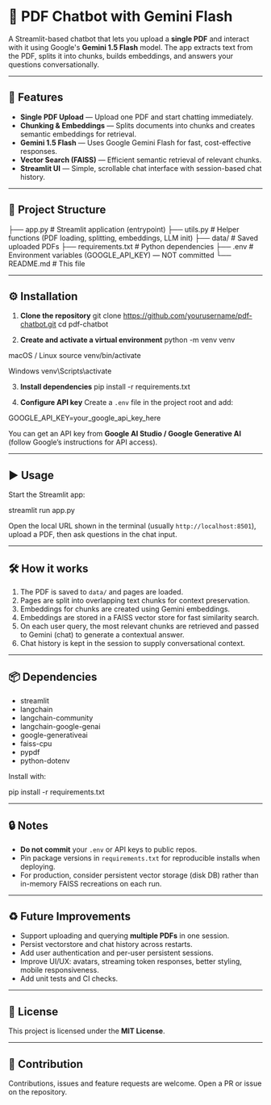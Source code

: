 # 📄 PDF Chatbot with Gemini Flash

A Streamlit-based chatbot that lets you upload a **single PDF** and interact with it using Google's **Gemini 1.5 Flash** model. The app extracts text from the PDF, splits it into chunks, builds embeddings, and answers your questions conversationally.

---

## 🚀 Features
- **Single PDF Upload** — Upload one PDF and start chatting immediately.
- **Chunking & Embeddings** — Splits documents into chunks and creates semantic embeddings for retrieval.
- **Gemini 1.5 Flash** — Uses Google Gemini Flash for fast, cost-effective responses.
- **Vector Search (FAISS)** — Efficient semantic retrieval of relevant chunks.
- **Streamlit UI** — Simple, scrollable chat interface with session-based chat history.

---

## 📂 Project Structure
├── app.py # Streamlit application (entrypoint)
├── utils.py # Helper functions (PDF loading, splitting, embeddings, LLM init)
├── data/ # Saved uploaded PDFs
├── requirements.txt # Python dependencies
├── .env # Environment variables (GOOGLE_API_KEY) — NOT committed
└── README.md # This file


---

## ⚙️ Installation

1. **Clone the repository**
git clone https://github.com/yourusername/pdf-chatbot.git
cd pdf-chatbot


2. **Create and activate a virtual environment**
python -m venv venv

macOS / Linux
source venv/bin/activate

Windows
venv\Scripts\activate


3. **Install dependencies**
pip install -r requirements.txt

4. **Configure API key**
Create a `.env` file in the project root and add:

GOOGLE_API_KEY=your_google_api_key_here

You can get an API key from **Google AI Studio / Google Generative AI** (follow Google’s instructions for API access).

---

## ▶️ Usage
Start the Streamlit app:

streamlit run app.py

Open the local URL shown in the terminal (usually `http://localhost:8501`), upload a PDF, then ask questions in the chat input.

---

## 🛠 How it works
1. The PDF is saved to `data/` and pages are loaded.
2. Pages are split into overlapping text chunks for context preservation.
3. Embeddings for chunks are created using Gemini embeddings.
4. Embeddings are stored in a FAISS vector store for fast similarity search.
5. On each user query, the most relevant chunks are retrieved and passed to Gemini (chat) to generate a contextual answer.
6. Chat history is kept in the session to supply conversational context.

---

## 📦 Dependencies
- streamlit
- langchain
- langchain-community
- langchain-google-genai
- google-generativeai
- faiss-cpu
- pypdf
- python-dotenv

Install with:

pip install -r requirements.txt


---

## 🔒 Notes
- **Do not commit** your `.env` or API keys to public repos.
- Pin package versions in `requirements.txt` for reproducible installs when deploying.
- For production, consider persistent vector storage (disk DB) rather than in-memory FAISS recreations on each run.

---

## ♻️ Future Improvements
- Support uploading and querying **multiple PDFs** in one session.
- Persist vectorstore and chat history across restarts.
- Add user authentication and per-user persistent sessions.
- Improve UI/UX: avatars, streaming token responses, better styling, mobile responsiveness.
- Add unit tests and CI checks.

---

## 📜 License
This project is licensed under the **MIT License**.

---

## 👋 Contribution
Contributions, issues and feature requests are welcome. Open a PR or issue on the repository.



